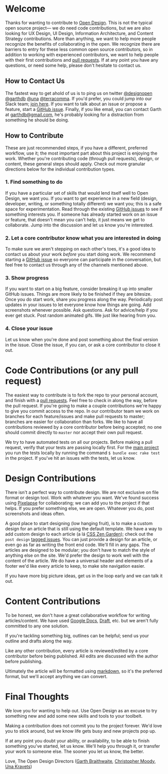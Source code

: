 # Welcome

Thanks for wanting to contribute to [Open Design](http://opendesign.foundation). This is not the typical open source project— we do need code contributions, but we are also looking for UX Design, UI Design, Information Architecture, and Content Strategy contributions. More than anything, we want to help more people recognize the benefits of collaborating in the open. We recognize there are barriers to entry for these less common open source contributors, so in addition to working with experienced contributors, we want to help people with their first contributions and [pull requests](https://help.github.com/articles/using-pull-requests/). If at any point you have any questions, or need some help, please don't hesitate to contact us.

## How to Contact Us

The fastest way to get ahold of us is to ping us on twitter [@designopen](http://twitter.com/designopen) [@garthdb](http://twitter.com/garthdb) [@una](http://twitter.com/una) [@terracomma](http://twitter.com/terracomma). If you'd prefer, you could jump into our Slack team; [join here](https://osd-slackin.herokuapp.com/). If you want to talk about an issue or propose a feature, start a [GitHub issue](https://github.com/DesignOpen/designopen.github.io/issues). Finally, if you like email, you can contact Garth at garthdb@gmail.com, he's probably looking for a distraction from something he should be doing.

## How to Contribute

These are just recommended steps, if you have a different, preferred workflow, use it; the most important part about this project is enjoying the work. Whether you're contributing code (through pull requests), design, or content, these general steps should apply. Check out more granular directions below for the individual contribution types.

### 1. Find something to do

If you have a particular set of skills that would lend itself well to Open Design, we want you. If you want to get experience in a new field (design, developer, writing, or something totally different) we want you; this is a safe space for experimentation. Read through the existing [GitHub issues](https://github.com/DesignOpen/designopen.github.io/issues) to see if something interests you. If someone has already started work on an issue or feature, that doesn't mean you can't help, it just means we get to collaborate. Jump into the discussion and let us know you're interested.

### 2. Let a core contributor know what you are interested in doing

To make sure we aren't stepping on each other's toes, it's a good idea to contact us about your work *before* you start doing work. We recommend starting a [GitHub issue](https://github.com/DesignOpen/designopen.github.io/issues) so everyone can participate in the conversation, but feel free to contact us through any of the channels mentioned above.

### 3. Show progress

If you want to start on a big feature, consider breaking it up into smaller GitHub issues. Things are more likely to be finished if they are bitesize. Once you do start work, share you progress along the way. Periodically post updates in your issues to let everyone know how things are going. Add screenshots whenever possible. Ask questions. Ask for advice/help if you ever get stuck. Post random animated gifs. We just like hearing from you.

### 4. Close your issue

Let us know when you're done and post something about the final version in the issue. Close the issue, if you can, or ask a core contributor to close it out.

# Code Contributions (or any pull request)

The easiest way to contribute is to fork the repo to your personal account, and finish with a [pull requests](https://help.github.com/articles/using-pull-requests/). Feel free to check in along the way, before the pull request. If you're going to make a couple contributions we're happy to give you commit access to the repo. In our contributor team we work on branches for each feature/issues and make pull requests to master; branches are easier for collaboration than forks. We like to have all contributions reviewed by a core contributor before being accepted; no one should commit directly to `master` nor accept their own pull request.

We try to have automated tests on all our projects. Before making a pull request, verify that your tests are passing locally first. For the [main project](https://github.com/DesignOpen/designopen.github.io) you run the tests locally by running the command `$ bundle exec rake test` in the project. If you've hit an issues with the tests, let us know.

# Design Contributions

There isn't a perfect way to contribute design. We are not exclusive on file format or design tool. Work with whatever you want. We've found success using [Pixelapse](https://www.pixelapse.com/GarthDB/projects/designopen/) for collaborating; we can add you to the project if that helps. If you prefer something else, we are open. Whatever you do, post screenshots and ideas often.

A good place to start designing (low hanging fruit), is to make a custom design for an article that is still using the default template. We have a way to add custom design to each article (a lá [CSS Zen Garden](http://www.csszengarden.com/)); check out the `post design` [tagged issues](https://github.com/DesignOpen/designopen.github.io/labels/post%20design). You can just provide a design for an article, or even go as far as writing the front end code. We'll fill in any gaps. The articles are designed to be modular; you don't have to match the style of anything else on the site. We'd prefer the design to work well with the content of the article. We do have a universal header and elements of a footer we'd like every article to keep, to make site navigation easier.

If you have more big picture ideas, get us in the loop early and we can talk it out.

# Content Contributions

To be honest, we don't have a great collaborative workflow for writing articles/content. We have used [Google Docs](https://www.google.com/docs/about/), [Draft](https://draftin.com/), etc. but we aren't fully committed to any one solution.

If you're tackling something big, outlines can be helpful; send us your outline and drafts along the way.

Like any other contribution, every article is reviewed/edited by a core contributor before being published. All edits are discussed with the author before publishing.

Ultimately the article will be formatted using [markdown](http://daringfireball.net/projects/markdown/syntax), so it's the preferred format, but we'll accept anything we can convert.

# Final Thoughts

We love you for wanting to help out. Use Open Design as an excuse to try something new and add some new skills and tools to your toolbelt.

Making a contribution does not commit you to the project forever. We'd love you to stick around, but we know life gets busy and new projects pop up.

If at any point you doubt your ability, or availability, to be able to finish something you've started, let us know. We'll help you through it, or transfer your work to someone else. The sooner you let us know, the better.

Love,
The Open Design Directors ([Garth Braithwaite](http://garthdb.com), [Christopher Moody](http://moody.coffee), [Una Kravets](http://t.co/pCZO7357Of))
